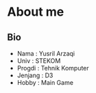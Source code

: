 # About me

## Bio

- Nama   : Yusril Arzaqi
- Univ   : STEKOM
- Progdi : Tehnik Komputer
- Jenjang : D3
- Hobby  : Main Game

